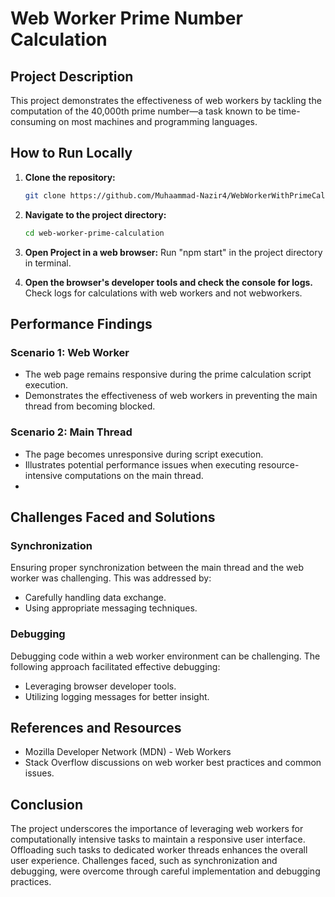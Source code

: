 # Web Worker Prime Number Calculation

## Project Description

This project demonstrates the effectiveness of web workers by tackling the computation of the 40,000th prime number—a task known to be time-consuming on most machines and programming languages.

## How to Run Locally

1. **Clone the repository:**

   ```bash
   git clone https://github.com/Muhaammad-Nazir4/WebWorkerWithPrimeCalculation
2. **Navigate to the project directory:**
   ```bash
   cd web-worker-prime-calculation
4. **Open Project in a web browser:**
    Run "npm start" in the project directory in terminal.
5. **Open the browser's developer tools and check the console for logs.**
   Check logs for calculations with web workers and not webworkers.
   
## Performance Findings
### Scenario 1: Web Worker
- The web page remains responsive during the prime calculation script execution.
- Demonstrates the effectiveness of web workers in preventing the main thread from becoming blocked.
### Scenario 2: Main Thread
- The page becomes unresponsive during script execution.
- Illustrates potential performance issues when executing resource-intensive computations on the main thread.
- 
## Challenges Faced and Solutions
### Synchronization

Ensuring proper synchronization between the main thread and the web worker was challenging. This was addressed by:
- Carefully handling data exchange.
- Using appropriate messaging techniques.

### Debugging

Debugging code within a web worker environment can be challenging. The following approach facilitated effective debugging:
- Leveraging browser developer tools.
- Utilizing logging messages for better insight.

## References and Resources
- Mozilla Developer Network (MDN) - Web Workers
- Stack Overflow discussions on web worker best practices and common issues.
## Conclusion
The project underscores the importance of leveraging web workers for computationally intensive tasks to maintain a responsive user interface. 
Offloading such tasks to dedicated worker threads enhances the overall user experience. 
Challenges faced, such as synchronization and debugging, were overcome through careful implementation and debugging practices.
